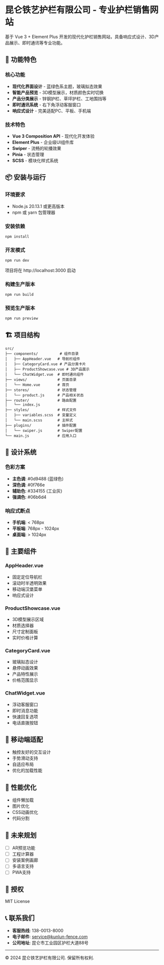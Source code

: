 # 昆仑铁艺护栏有限公司 - 专业护栏销售网站

基于 Vue 3 + Element Plus 开发的现代化护栏销售网站，具备响应式设计、3D产品展示、即时通讯等专业功能。

## 🚀 功能特色

### 核心功能
- **现代化界面设计** - 蓝绿色系主题，玻璃拟态效果
- **智能产品预览** - 3D模型展示，材质颜色实时切换
- **产品分类展示** - 锌钢护栏、草坪护栏、工地围挡等
- **即时通讯系统** - 右下角浮动客服窗口
- **响应式设计** - 完美适配PC、平板、手机端

### 技术特色
- **Vue 3 Composition API** - 现代化开发体验
- **Element Plus** - 企业级UI组件库
- **Swiper** - 流畅的轮播效果
- **Pinia** - 状态管理
- **SCSS** - 模块化样式系统

## 📦 安装与运行

### 环境要求
- Node.js 20.13.1 或更高版本
- npm 或 yarn 包管理器

### 安装依赖
```bash
npm install
```

### 开发模式
```bash
npm run dev
```
项目将在 http://localhost:3000 启动

### 构建生产版本
```bash
npm run build
```

### 预览生产版本
```bash
npm run preview
```

## 🏗️ 项目结构

```
src/
├── components/          # 组件目录
│   ├── AppHeader.vue   # 导航栏组件
│   ├── CategoryCard.vue # 产品分类卡片
│   ├── ProductShowcase.vue # 3D产品展示
│   └── ChatWidget.vue  # 即时通讯组件
├── views/              # 页面目录
│   └── Home.vue        # 首页
├── stores/             # 状态管理
│   └── product.js      # 产品相关状态
├── router/             # 路由配置
│   └── index.js
├── styles/             # 样式文件
│   ├── variables.scss  # 变量定义
│   └── main.scss       # 主样式
├── plugins/            # 插件配置
│   └── swiper.js       # Swiper配置
└── main.js             # 应用入口
```

## 🎨 设计系统

### 色彩方案
- **主色调**: #0d9488 (蓝绿色)
- **深色调**: #0f766e
- **辅助色**: #334155 (工业灰)
- **强调色**: #06b6d4

### 响应式断点
- **手机端**: < 768px
- **平板端**: 768px - 1024px
- **桌面端**: > 1024px

## 🔧 主要组件

### AppHeader.vue
- 固定定位导航栏
- 滚动时半透明效果
- 移动端汉堡菜单
- 响应式设计

### ProductShowcase.vue
- 3D模型展示区域
- 材质选择器
- 尺寸定制面板
- 实时价格计算

### CategoryCard.vue
- 玻璃拟态设计
- 悬停动画效果
- 产品特性展示
- 价格范围显示

### ChatWidget.vue
- 浮动客服窗口
- 即时消息功能
- 快速回复选项
- 电话直拨按钮

## 📱 移动端适配

- 触控友好的交互设计
- 手势滑动支持
- 自适应布局
- 优化的加载性能

## 🎯 性能优化

- 组件懒加载
- 图片优化
- CSS动画优化
- 代码分割

## 🔮 未来规划

- [ ] AR预览功能
- [ ] 工程计算器
- [ ] 安装案例画廊
- [ ] 多语言支持
- [ ] PWA支持

## 📄 授权

MIT License

## 📞 联系我们

- **客服热线**: 138-0013-8000
- **电子邮件**: service@kunlun-fence.com
- **公司地址**: 昆仑市工业园区护栏大道88号

---

© 2024 昆仑铁艺护栏有限公司. 保留所有权利. 